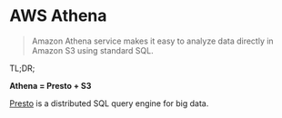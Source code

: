 # AWS Athena

>  Amazon Athena service makes it easy to analyze data directly in Amazon S3 using standard SQL.

TL;DR;

**Athena = Presto + S3**

[Presto](https://prestodb.io/) is a distributed SQL query engine for big data.

